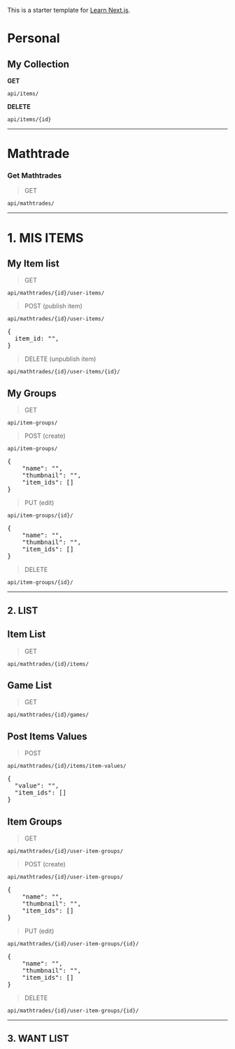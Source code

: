 This is a starter template for [Learn Next.js](https://nextjs.org/learn).

# Personal

## My Collection

**GET**

<code>api/items/</code>

**DELETE**

<code>api/items/{id}</code>

---

# Mathtrade

### Get Mathtrades

> GET

<code>api/mathtrades/</code>

---

# 1. MIS ITEMS

## My Item list

> GET

<code>api/mathtrades/{id}/user-items/</code>

> POST (publish item)

<code>api/mathtrades/{id}/user-items/</code>

<pre>
{
  item_id: "",
}
</pre>

> DELETE (unpublish item)

<code>api/mathtrades/{id}/user-items/{id}/</code>

## My Groups

> GET

<code>api/item-groups/</code>

> POST (create)

<code>api/item-groups/</code>

<pre>
{
    "name": "",
    "thumbnail": "",
    "item_ids": []
}
</pre>

> PUT (edit)

<code>api/item-groups/{id}/</code>

<pre>
{
    "name": "",
    "thumbnail": "",
    "item_ids": []
}
</pre>

> DELETE

<code>api/item-groups/{id}/</code>

---

## 2. LIST

## Item List

> GET

<code>api/mathtrades/{id}/items/</code>

## Game List

> GET

<code>api/mathtrades/{id}/games/</code>

## Post Items Values

> POST

<code>api/mathtrades/{id}/items/item-values/</code>

<pre>
{
  "value": "",
  "item_ids": []
}
</pre>

## Item Groups

> GET

<code>api/mathtrades/{id}/user-item-groups/</code>

> POST (create)

<code>api/mathtrades/{id}/user-item-groups/</code>

<pre>
{
    "name": "",
    "thumbnail": "",
    "item_ids": []
}
</pre>

> PUT (edit)

<code>api/mathtrades/{id}/user-item-groups/{id}/</code>

<pre>
{
    "name": "",
    "thumbnail": "",
    "item_ids": []
}
</pre>

> DELETE

<code>api/mathtrades/{id}/user-item-groups/{id}/</code>

---

## 3. WANT LIST
